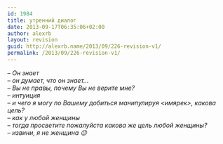 ```yaml
---
id: 1984
title: утренний диалог
date: 2013-09-17T06:35:06+02:00
author: alexrb
layout: revision
guid: http://alexrb.name/2013/09/226-revision-v1/
permalink: /2013/09/226-revision-v1/
---
```

_&#8211; Он знает  
&#8211; он думает, что он знает&#8230;  
&#8211; Вы не правы, почему Вы не верите мне?  
&#8211; интуиция  
&#8211; и чего я могу по Вашему добиться манипулируя <имярек>, какова цель?  
&#8211; как у любой женщины  
&#8211; тогда просветите пожалуйста какова же цель любой женщины?  
&#8211; извини, я не женщина 😉_